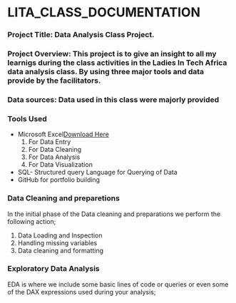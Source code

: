 # LITA_CLASS_DOCUMENTATION

### Project Title: Data Analysis Class Project.

### Project Overview: This project is to give an insight to all my learnigs during the class activities in the Ladies In Tech Africa data analysis class. By using three major tools and data provide by the facilitators.

### Data sources: Data used in this class were majorly provided 

### Tools Used
  - Microsoft Excel[Download Here](https://www.microsoft.com)
     1. For Data Entry
     2. For Data Cleaning
     3. For Data Analysis
     4. For Data Visualization
- SQL- Structured query Language for Querying of Data
- GitHub for portfolio building

### Data Cleaning and preparetions
In the initial phase of the Data cleaning and preparations we perform the following action;
1. Data Loading and Inspection
2. Handling missing variables
3. Data cleaning and formatting

### Exploratory Data Analysis
EDA is where we include some basic lines of code or queries or even some of the DAX expressions used during your analysis;

   
         
        

